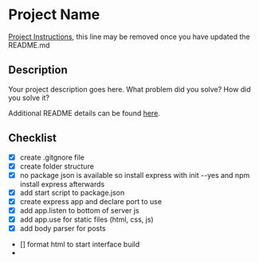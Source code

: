 # Project Name

[Project Instructions](./INSTRUCTIONS.md), this line may be removed once you have updated the README.md

## Description

Your project description goes here. What problem did you solve? How did you solve it?

Additional README details can be found [here](https://github.com/PrimeAcademy/readme-template/blob/master/README.md).


## Checklist
- [x] create .gitgnore file
- [x] create folder structure
- [x] no package json is available so install express with init --yes and npm install express afterwards
- [x] add start script to package.json
- [x] create express app and declare port to use
- [x] add app.listen to bottom of server js
- [x]  add app.use for static files (html, css, js)
- [x] add body parser for posts
- [] format html to start interface build
- 
